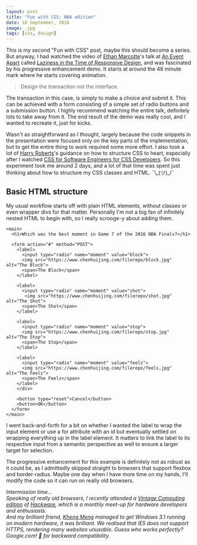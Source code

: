 ```yaml
---
layout: post
title: "Fun with CSS: NBA edition"
date: 10 September, 2016
image: .jpg
tags: [css, design]
---
```

This is my second "Fun with CSS" post, maybe this should become a series. But anyway, I had watched the video of [Ethan Marcotte](http://ethanmarcotte.com/)'s talk at [An Event Apart](http://aneventapart.com/) called [Laziness in the Time of Responsive Design](https://vimeo.com/165061923), and was fascinated by his progressive enhancement demo. It starts at around the 48 minute mark where he starts covering animation.

> Design the transaction not the interface.

The transaction in this case, is simply to make a choice and submit it. This can be achieved with a form consisting of a simple set of radio buttons and a submission button. I highly recommend watching the entire talk, definitely lots to take away from it. The end result of the demo was really cool, and I wanted to recreate it, just for kicks.

Wasn't as straightforward as I thought, largely because the code snippets in the presentation were focused only on the key parts of the implementation, but to get the entire thing to work required some more effort. I also took a lot of [Harry Roberts](http://csswizardry.com/)'s guidance on how to structure CSS to heart, especially after I watched [CSS for Software Engineers for CSS Developers](https://vimeo.com/177216958). So this experiment took me around 2 days, and a lot of that time was spent just thinking about how to structure my CSS classes and HTML. <span class="kaomoji">¯\\\_(ツ)\_/¯</span>

## Basic HTML structure

My usual workflow starts off with plain HTML elements, without classes or even wrapper divs for that matter. Personally I'm not a big fan of infinitely nested HTML to begin with, so I really scrooge-y about adding them.

<pre><code class="language-markup">&lt;main&gt;
  &lt;h1&gt;Which was the best moment in Game 7 of the 2016 NBA Finals?&lt;/h1&gt;
  
  &lt;form action="#" method="POST"&gt;
    &lt;label&gt;
      &lt;input type="radio" name="moment" value="block"&gt;
      &lt;img src="https://www.chenhuijing.com/filerepo/block.jpg" alt="The Block"&gt;
      &lt;span&gt;The Block&lt;/span&gt;
    &lt;/label&gt;
   
    &lt;label&gt;
      &lt;input type="radio" name="moment" value="shot"&gt;
       &lt;img src="https://www.chenhuijing.com/filerepo/shot.jpg" alt="The Shot"&gt;
      &lt;span&gt;The Shot&lt;/span&gt;
    &lt;/label&gt;

    &lt;label&gt;
      &lt;input type="radio" name="moment" value="stop"&gt;
      &lt;img src="https://www.chenhuijing.com/filerepo/stop.jpg" alt="The Stop"&gt;
      &lt;span&gt;The Stop&lt;/span&gt;
    &lt;/label&gt;

    &lt;label&gt;
      &lt;input type="radio" name="moment" value="feelz"&gt;
      &lt;img src="https://www.chenhuijing.com/filerepo/feels.jpg" alt="The Feelz"&gt;
      &lt;span&gt;The Feelz&lt;/span&gt;
    &lt;/label&gt;
    &lt;/div&gt;

    &lt;button type="reset"&gt;Cancel&lt;/button&gt;
    &lt;button&gt;OK&lt;/button&gt;
  &lt;/form&gt;
&lt;/main&gt;</code></pre>

I went back-and-forth for a bit on whether I wanted the label to wrap the input element or use a for attribute with an id but eventually settled on wrapping everything up in the label element. It matters to link the label to its respective input from a semantic perspective as well to ensure a larger target for selection.

The progressive enhancement for this example is definitely not as robust as it could be, as I admittedly skipped straight to browsers that support flexbox and border-radius. Maybe one day when I have more time on my hands, I'll modify the code so it can run on really old browsers.

*Intermission time...  
Speaking of really old browsers, I recently attended a [Vintage Computing edition](http://www.meetup.com/Hackware/events/233881260/) of [Hackware](http://www.meetup.com/Hackware/), which is a monthly meet-up for hardware developers and enthusiasts.  
And my brilliant friend, [Kheng Meng](http://yeokhengmeng.com/) managed to get Windows 3.1 running on modern hardware, it was brilliant. We realised that IE5 does not support HTTPS, rendering many websites unusable. Guess who works perfectly? Google.com! <span class="emoji">👏</span> for backward compatibility.*
